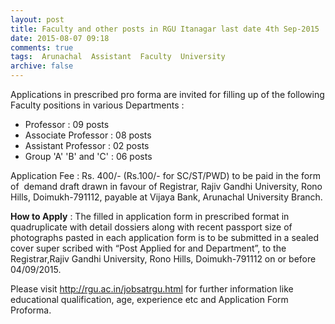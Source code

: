 ```yaml
---
layout: post
title: Faculty and other posts in RGU Itanagar last date 4th Sep-2015   
date: 2015-08-07 09:18
comments: true
tags:  Arunachal  Assistant  Faculty  University 
archive: false
---
```

Applications in prescribed pro forma are invited for filling up of the following Faculty positions in various Departments :

- Professor : 09 posts   
- Associate Professor : 08 posts  
- Assistant Professor : 02 posts  
- Group 'A' 'B' and 'C' : 06 posts 

Application Fee : Rs. 400/- (Rs.100/- for SC/ST/PWD) to be paid in the form of  demand draft drawn in favour of Registrar, Rajiv Gandhi University, Rono Hills, Doimukh-791112, payable at Vijaya Bank, Arunachal University Branch.  

**How to Apply** : The filled in application form in prescribed format in quadruplicate with detail dossiers along with recent passport size of photographs pasted in each application form is to be submitted in a sealed cover super scribed with “Post Applied for and Department”, to the Registrar,Rajiv Gandhi University, Rono Hills, Doimukh-791112 on or before 04/09/2015.  

Please visit <http://rgu.ac.in/jobsatrgu.html> for further information like educational qualification, age, experience etc and Application Form Proforma.




